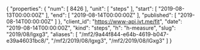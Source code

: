 {
  "properties": {
    "num": [
      8426
    ],
    "unit": [
      "steps"
    ],
    "start": [
      "2019-08-13T00:00:00Z"
    ],
    "end": [
      "2019-08-14T00:00:00Z"
    ],
    "published": [
      "2019-08-14T00:00:00Z"
    ]
  },
  "client_id": "https://www-api.jvt.me/fit",
  "date": "2019-08-14T00:00:00Z",
  "kind": "steps",
  "h": "h-measure",
  "slug": "2019/08/lgxg3",
  "aliases": [
    "/mf2/9a44f844-e64b-4619-b047-e39a46031bc8/",
    "/mf2/2019/08/lgxg3",
    "/mf2/2019/08/lGxg3"
  ]
}
